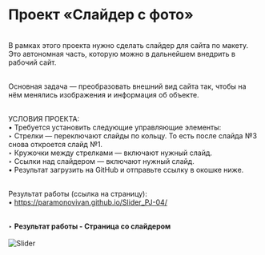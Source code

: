 # Проект «Слайдер с фото»
<br>
В рамках этого проекта нужно сделать слайдер для сайта по макету. Это автономная часть, которую можно в дальнейшем внедрить в рабочий сайт.<br><br>

Основная задача — преобразовать внешний вид сайта так, чтобы на нём менялись изображения и информация об объекте.<br><br>

УСЛОВИЯ ПРОЕКТА:<br>
• Требуется установить следующие управляющие элементы:<br>
‣ Стрелки — переключают слайды по кольцу. То есть после слайда №3 снова откроется слайд №1.<br>
‣ Кружочки между стрелками — включают нужный слайд.<br>
‣ Ссылки над слайдером — включают нужный слайд.<br>
• Результат загрузить на GitHub и отправьте ссылку в окошке ниже.<br><br>

Результат работы (ссылка на страницу):<br>
• https://paramonovivan.github.io/Slider_PJ-04/<br><br>


‣ <b>Результат работы - Страница со слайдером</b><br><br>
![Slider](https://github.com/ParamonovIvan/Slider_PJ-04/assets/131868856/5c404d9a-fd09-4861-9b7d-122a9882942c)
